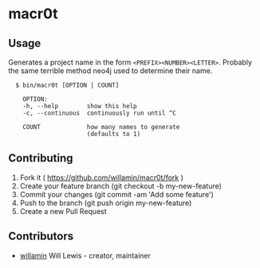 # macr0t

## Usage

Generates a project name in the form `<PREFIX><NUMBER><LETTER>`. Probably the same terrible method neo4j used to determine their name. 

```
  $ bin/macr0t [OPTION | COUNT]

    OPTION:
    -h, --help        show this help
    -c, --continuous  continuously run until ^C

    COUNT             how many names to generate
                      (defaults to 1)
```

## Contributing

1. Fork it ( https://github.com/willamin/macr0t/fork )
2. Create your feature branch (git checkout -b my-new-feature)
3. Commit your changes (git commit -am 'Add some feature')
4. Push to the branch (git push origin my-new-feature)
5. Create a new Pull Request

## Contributors

- [willamin](https://github.com/willamin) Will Lewis - creator, maintainer
